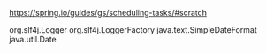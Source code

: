 https://spring.io/guides/gs/scheduling-tasks/#scratch

org.slf4j.Logger
org.slf4j.LoggerFactory
java.text.SimpleDateFormat
java.util.Date
